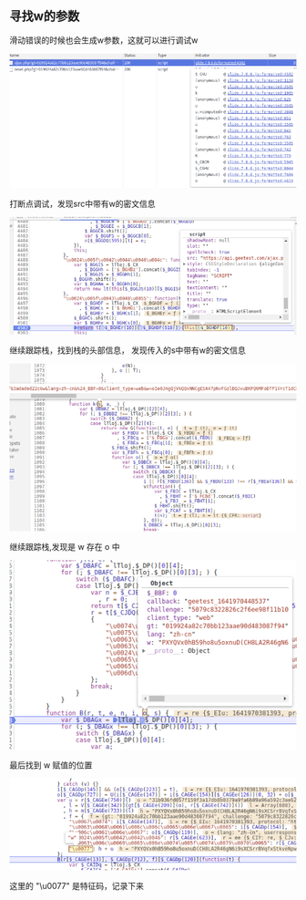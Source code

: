 ## 寻找w的参数

滑动错误的时候也会生成w参数，这就可以进行调试w

![debugger](../img/8.png)

打断点调试，发现src中带有w的密文信息

![debugger](../img/9.png)

继续跟踪栈，找到栈的头部信息， 发现传入的s中带有w的密文信息

![debugger](../img/10.png)

继续跟踪栈,发现是 w 存在 o 中

![debugger](../img/11.png)

最后找到 w 赋值的位置

![debugger](../img/12.png)

这里的 "\u0077" 是特征码，记录下来
